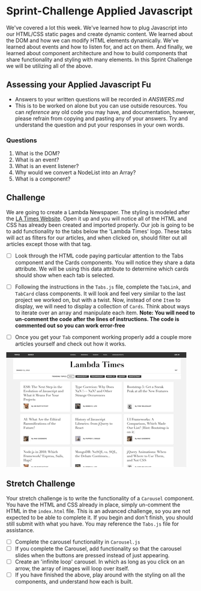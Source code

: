 # Sprint-Challenge Applied Javascript

We've covered a lot this week. We've learned how to plug Javascript into our HTML/CSS static pages and create dynamic content. We learned about the DOM and how we can modify HTML elements dynamically. We've learned about events and how to listen for, and act on them. And finally, we learned about component architecture and how to build components that share functionality and styling with many elements. In this Sprint Challenge we will be utilizing all of the above.

## Assessing your Applied Javascript Fu

- Answers to your written questions will be recorded in _ANSWERS.md_
- This is to be worked on alone but you can use outside resources. You can _reference_ any old code you may have, and documentation, however, please refrain from copying and pasting any of your answers. Try and understand the question and put your responses in your own words.

### Questions

1. What is the DOM?
2. What is an event?
3. What is an event listener?
4. Why would we convert a NodeList into an Array?
5. What is a component?

## Challenge

We are going to create a Lambda Newspaper. The styling is modeled after the [LA Times Website](http://www.latimes.com). Open it up and you will notice all of the HTML and CSS has already been created and imported properly. Our job is going to be to add functionality to the tabs below the 'Lambda Times' logo. These tabs will act as filters for our articles, and when clicked on, should filter out all articles except those with that tag.

- [ ] Look through the HTML code paying particular attention to the Tabs component and the Cards components. You will notice they share a data attribute. We will be using this data attribute to determine which cards should show when each tab is selected.

- [ ] Following the instructions in the `Tabs.js` file, complete the `TabLink`, and `TabCard` class components. It will look and feel very similar to the last project we worked on, but with a twist. Now, instead of one `Item` to display, we will need to display a collection of `Cards`. Think about ways to iterate over an array and manipulate each item.  **Note: You will need to un-comment the code after the lines of instructions.  The code is commented out so you can work error-free**

- [ ] Once you get your `Tab` component working properly add a couple more articles yourself and check out how it works.

![Working Sprint Challenge Gif](./Sprint-Challenge.gif 'Example of working project')

## Stretch Challenge

Your stretch challenge is to write the functionality of a `Carousel` component. You have the HTML and CSS already in place, simply un-comment the HTML in the `index.html` file. This is an advanced challenge, so you are not expected to be able to complete it. If you begin and don't finish, you should still submit with what you have. You may reference the `Tabs.js` file for assistance.

- [ ] Complete the carousel functionality in `Carousel.js`
- [ ] If you complete the Carousel, add functionality so that the carousel slides when the buttons are pressed instead of just appearing.
- [ ] Create an 'infinite loop' carousel. In which as long as you click on an arrow, the array of images will loop over itself.
- [ ] If you have finished the above, play around with the styling on all the components, and understand how each is built.
